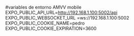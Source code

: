 #variables de entorno AMVV mobile
EXPO_PUBLIC_API_URL=http://192.168.1.100:5002/api
EXPO_PUBLIC_WEBSOCKET_URL =ws://192.168.1.100:5002
EXPO_PUBLIC_COOKIE_NAME=pedro
EXPO_PUBLIC_COOKIE_EXPIRATION=3600